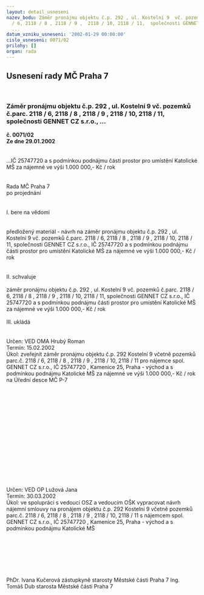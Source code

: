 ```yaml
---
layout: detail_usneseni
nazev_bodu: Záměr pronájmu objektu č.p. 292 , ul. Kostelní 9  vč. pozemků č.parc.  2118
  / 6, 2118 / 8 , 2118 / 9 ,  2118 / 10, 2118 / 11,  společnosti GENNET CZ s.r.o.,
  ...
datum_vzniku_usneseni: '2002-01-29 00:00:00'
cislo_usneseni: 0071/02
prilohy: []
organ: rada
---
```

<div id="ucUsn_pList" class="usn">
	<span><h2>Usnesení rady MČ Praha 7 </h2>
<br></span><div class="standBody">
<span><h3>Záměr pronájmu objektu č.p. 292 , ul. Kostelní 9  vč. pozemků č.parc.  2118 / 6, 2118 / 8 , 2118 / 9 ,  2118 / 10, 2118 / 11,  společnosti GENNET CZ s.r.o., ...</h3></span><div class="center">
		<strong>č. 0071/02</strong><br>
	</div>
<div class="center">
		<strong>Ze dne 29.01.2002</strong><br><br>
	</div>
<br>...IČ 25747720 a s podmínkou  podnájmu části prostor pro umístění  Katolické MŠ  za nájemné ve výši 1.000 000,- Kč / rok<br><br><br>Rada MČ Praha 7<br>po projednání<br><br><br>I.	bere na vědomí<br><br> <br>předložený materiál - návrh na záměr pronájmu objektu č.p. 292 , ul. Kostelní 9  vč. pozemků č.parc.  2118 / 6, 2118 / 8 , 2118 / 9 ,  2118 / 10, 2118 / 11,  společnosti GENNET CZ s.r.o., IČ 25747720 a s podmínkou  podnájmu části prostor pro umístění  Katolické MŠ za nájemné ve výši 1.000 000,- Kč / rok<br><br><br>II.	schvaluje <br><br>záměr pronájmu objektu č.p. 292 , ul. Kostelní 9  vč. pozemků č.parc.  2118 / 6, 2118 / 8 , 2118 / 9 ,  2118 / 10, 2118 / 11,  společnosti GENNET CZ s.r.o., IČ 25747720 a s podmínkou  podnájmu části prostor pro umístění  Katolické MŠ za nájemné ve výši 1.000 000,- Kč / rok<br><br>III.	ukládá <br><br> <br>Určen:	VED OMA Hrubý Roman<br>Termín: 15.02.2002<br>Úkol:	zveřejnit záměr pronájmu objektu  č.p. 292 Kostelní 9 včetně pozemků parc.č.  2118 / 6,  2118 / 8 ,  2118 / 9 ,  2118 / 10, 2118 / 11   pro nájemce spol. GENNET CZ s.r.o., IČ 25747720 , Kamenice 25, Praha - východ a s podmínkou podnájmu Katolické MŠ  za nájemné ve výši 1.000 000,- Kč / rok na Úřední desce MČ P-7 <br> <br><br><br><br><br><br><br><br><br><br><br><br><br><br><br> <br>Určen:	VED OP Lužová Jana<br>Termín: 30.03.2002<br>Úkol:	ve spolupráci s vedoucí OSZ a vedoucím  OŠK vypracovat návrh nájemní smlouvy  na pronájem objektu č.p. 292  Kostelní 9 včetně pozemků parc.č.  2118 / 6,  2118 / 8 ,  2118 / 9 ,  2118 / 10, 2118 / 11  s nájemcem spol. GENNET CZ s.r.o., IČ 25747720 , Kamenice 25, Praha - východ a s podmínkou podnájmu Katolické MŠ<br> <br><br><br><br><br> <br>	<br>PhDr. Ivana Kučerová zástupkyně starosty Městské části Praha 7	Ing. Tomáš Dub starosta Městské části Praha 7<br>	<br><br>
</div>
</div>